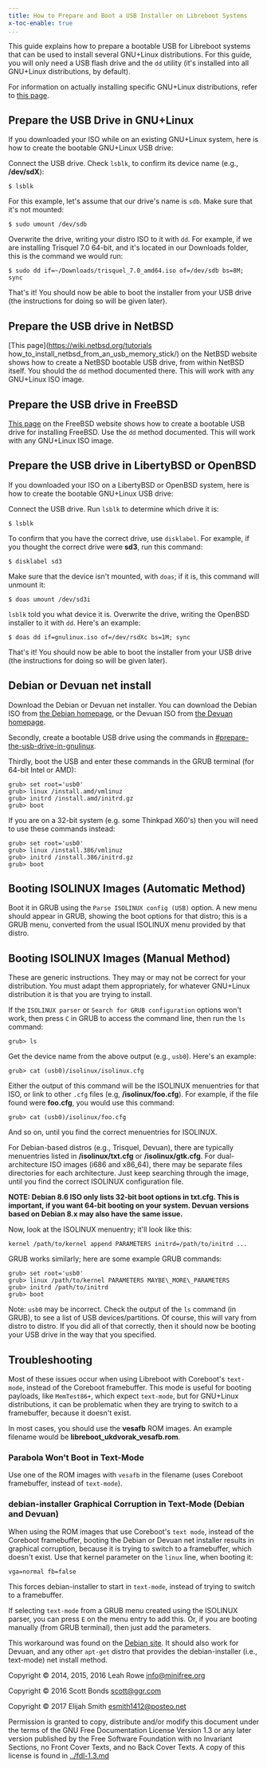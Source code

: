 ```yaml
---
title: How to Prepare and Boot a USB Installer on Libreboot Systems
x-toc-enable: true
...
```


This guide explains how to prepare a bootable USB for Libreboot systems that can be used to install several GNU+Linux distributions. For this guide, you will only need a USB flash drive and the `dd` utility (it's installed into all GNU+Linux distributions, by default).

For information on actually installing specific GNU+Linux distributions, refer to [this page](index.md).

## Prepare the USB Drive in GNU+Linux
If you downloaded your ISO while on an existing GNU+Linux system, here is how to create the bootable GNU+Linux USB drive:

Connect the USB drive. Check `lsblk`, to confirm its device name (e.g., **/dev/sdX**):

    $ lsblk

For this example, let's assume that our drive's name is `sdb`. Make sure that it's not mounted:

    $ sudo umount /dev/sdb

Overwrite the drive, writing your distro ISO to it with `dd`. For example, if we are installing Trisquel 7.0 64-bit, and it's located in our Downloads folder, this is the command we would run:

    $ sudo dd if=~/Downloads/trisquel_7.0_amd64.iso of=/dev/sdb bs=8M; sync

That's it! You should now be able to boot the installer from your USB drive (the instructions for doing so will be given later).

## Prepare the USB drive in NetBSD
[This page](https://wiki.netbsd.org/tutorials how_to_install_netbsd_from_an_usb_memory_stick/) on the NetBSD website shows how to create a NetBSD bootable USB drive, from within NetBSD itself. You should the `dd` method documented there. This will work with any GNU+Linux ISO image.

## Prepare the USB drive in FreeBSD
[This page](https://www.freebsd.org/doc/handbook/bsdinstall-pre.html) on the FreeBSD website shows how to create a bootable USB drive for installing FreeBSD. Use the `dd` method documented. This will work with any GNU+Linux ISO image.

## Prepare the USB drive in LibertyBSD or OpenBSD
If you downloaded your ISO on a LibertyBSD or OpenBSD system, here is
how to create the bootable GNU+Linux USB drive:

Connect the USB drive. Run `lsblk` to determine which drive it is:

    $ lsblk

To confirm that you have the correct drive, use `disklabel`. For example, if you thought the correct drive were **sd3**, run this command:

    $ disklabel sd3

Make sure that the device isn't mounted, with `doas`; if it is, this command will unmount it:

    $ doas umount /dev/sd3i

`lsblk` told you what device it is. Overwrite the drive, writing the OpenBSD installer to it with `dd`. Here's an example:

    $ doas dd if=gnulinux.iso of=/dev/rsdXc bs=1M; sync

That's it! You should now be able to boot the installer from your USB drive (the instructions for doing so will be given later).

## Debian or Devuan net install
Download the Debian or Devuan net installer. You can download the Debian ISO
from [the Debian homepage](https://www.debian.org/), or the Devuan ISO from
[the Devuan homepage](https://www.devuan.org/).

Secondly, create a bootable USB drive using the commands in
[#prepare-the-usb-drive-in-gnulinux](#prepare-the-usb-drive-in-gnulinux).

Thirdly, boot the USB and enter these commands in the GRUB terminal
(for 64-bit Intel or AMD):

    grub> set root='usb0'
    grub> linux /install.amd/vmlinuz
    grub> initrd /install.amd/initrd.gz
    grub> boot

If you are on a 32-bit system (e.g. some Thinkpad X60's) then you will need to
use these commands instead:

    grub> set root='usb0'
    grub> linux /install.386/vmlinuz
    grub> initrd /install.386/initrd.gz
    grub> boot

## Booting ISOLINUX Images (Automatic Method)
Boot it in GRUB using the `Parse ISOLINUX config (USB)` option. A new menu should appear in GRUB, showing the boot options for that distro; this is a GRUB menu, converted from the usual ISOLINUX menu provided by that distro.

## Booting ISOLINUX Images (Manual Method)
These are generic instructions. They may or may not be correct for your distribution. You must adapt them appropriately, for whatever GNU+Linux distribution it is that you are trying to install.

If the `ISOLINUX parser` or `Search for GRUB configuration` options won't work, then press `C` in GRUB to access the command line, then run the `ls` command:

    grub> ls

Get the device name from the above output (e.g., `usb0`). Here's an example:

    grub> cat (usb0)/isolinux/isolinux.cfg

Either the output of this command will be the ISOLINUX menuentries for that ISO, or link to other `.cfg` files (e.g, **/isolinux/foo.cfg**). For example, if the file found were **foo.cfg**, you would use this command:

    grub> cat (usb0)/isolinux/foo.cfg

And so on, until you find the correct menuentries for ISOLINUX.

For Debian-based distros (e.g., Trisquel, Devuan), there are typically menuentries listed in **/isolinux/txt.cfg** or **/isolinux/gtk.cfg**. For dual-architecture ISO images (i686 and x86\_64), there may be separate files directories for each architecture.  Just keep searching through the image, until you find the correct ISOLINUX configuration file.

**NOTE: Debian 8.6 ISO only lists 32-bit boot options in txt.cfg. This is important, if you want 64-bit booting on your system. Devuan versions based on Debian 8.x may also have the same issue.**

Now, look at the ISOLINUX menuentry; it'll look like this:

    kernel /path/to/kernel append PARAMETERS initrd=/path/to/initrd ...

GRUB works similarly; here are some example GRUB commands:

    grub> set root='usb0'
    grub> linux /path/to/kernel PARAMETERS MAYBE\_MORE\_PARAMETERS
    grub> initrd /path/to/initrd
    grub> boot

Note: `usb0` may be incorrect. Check the output of the `ls` command (in GRUB), to see a list of USB devices/partitions. Of course, this will vary from distro to distro. If you did all of that correctly, then it should now be booting your USB drive in the way that you specified.

## Troubleshooting
Most of these issues occur when using Libreboot with Coreboot's `text-mode`, instead of the Coreboot framebuffer. This mode is useful for booting payloads, like `MemTest86+`, which expect `text-mode`, but for GNU+Linux distributions, it can be problematic when they are trying to switch to a framebuffer, because it doesn't exist.

In most cases, you should use the **vesafb** ROM images. An example filename would be **libreboot\_ukdvorak\_vesafb.rom**.

### Parabola Won't Boot in Text-Mode
Use one of the ROM images with `vesafb` in the filename (uses Coreboot framebuffer, instead of `text-mode`).

### debian-installer Graphical Corruption in Text-Mode (Debian and Devuan)
When using the ROM images that use Coreboot's `text mode`, instead of the Coreboot framebuffer, booting the Debian or Devuan net installer results in graphical corruption, because it is trying to switch to a framebuffer, which doesn't exist. Use that kernel parameter on the `linux` line, when booting it:

    vga=normal fb=false

This forces debian-installer to start in `text-mode`, instead of trying to switch to a framebuffer.

If selecting `text-mode` from a GRUB menu created using the ISOLINUX parser, you can press `E` on the menu entry to add this. Or, if you are booting manually (from GRUB terminal), then just add the parameters.

This workaround was found on the [Debian site](https://www.debian.org/releases/stable/i386/ch05s04.html). It should also work for Devuan, and any other `apt-get` distro that provides the debian-installer (i.e., text-mode) net install method.

Copyright © 2014, 2015, 2016 Leah Rowe <info@minifree.org>

Copyright © 2016 Scott Bonds <scott@ggr.com>

Copyright © 2017 Elijah Smith <esmith1412@posteo.net>

Permission is granted to copy, distribute and/or modify this document under the terms of the GNU Free Documentation License Version 1.3 or any later version published by the Free Software Foundation with no Invariant Sections, no Front Cover Texts, and no Back Cover Texts. A copy of this license is found in [../fdl-1.3.md](../fdl-1.3.md)
